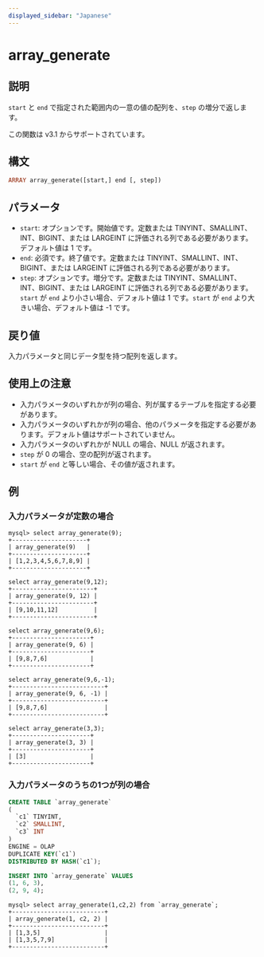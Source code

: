 ```yaml
---
displayed_sidebar: "Japanese"
---
```


# array_generate

## 説明

`start` と `end` で指定された範囲内の一意の値の配列を、`step` の増分で返します。

この関数は v3.1 からサポートされています。

## 構文

```Haskell
ARRAY array_generate([start,] end [, step])
```

## パラメータ

- `start`: オプションです。開始値です。定数または TINYINT、SMALLINT、INT、BIGINT、または LARGEINT に評価される列である必要があります。デフォルト値は 1 です。
- `end`: 必須です。終了値です。定数または TINYINT、SMALLINT、INT、BIGINT、または LARGEINT に評価される列である必要があります。
- `step`: オプションです。増分です。定数または TINYINT、SMALLINT、INT、BIGINT、または LARGEINT に評価される列である必要があります。`start` が `end` より小さい場合、デフォルト値は 1 です。`start` が `end` より大きい場合、デフォルト値は -1 です。

## 戻り値

入力パラメータと同じデータ型を持つ配列を返します。

## 使用上の注意

- 入力パラメータのいずれかが列の場合、列が属するテーブルを指定する必要があります。
- 入力パラメータのいずれかが列の場合、他のパラメータを指定する必要があります。デフォルト値はサポートされていません。
- 入力パラメータのいずれかが NULL の場合、NULL が返されます。
- `step` が 0 の場合、空の配列が返されます。
- `start` が `end` と等しい場合、その値が返されます。

## 例

### 入力パラメータが定数の場合

```Plain Text
mysql> select array_generate(9);
+---------------------+
| array_generate(9)   |
+---------------------+
| [1,2,3,4,5,6,7,8,9] |
+---------------------+

select array_generate(9,12);
+-----------------------+
| array_generate(9, 12) |
+-----------------------+
| [9,10,11,12]          |
+-----------------------+

select array_generate(9,6);
+----------------------+
| array_generate(9, 6) |
+----------------------+
| [9,8,7,6]            |
+----------------------+

select array_generate(9,6,-1);
+--------------------------+
| array_generate(9, 6, -1) |
+--------------------------+
| [9,8,7,6]                |
+--------------------------+

select array_generate(3,3);
+----------------------+
| array_generate(3, 3) |
+----------------------+
| [3]                  |
+----------------------+
```

### 入力パラメータのうちの1つが列の場合

```sql
CREATE TABLE `array_generate`
(
  `c1` TINYINT,
  `c2` SMALLINT,
  `c3` INT
)
ENGINE = OLAP
DUPLICATE KEY(`c1`)
DISTRIBUTED BY HASH(`c1`);

INSERT INTO `array_generate` VALUES
(1, 6, 3),
(2, 9, 4);
```

```Plain Text
mysql> select array_generate(1,c2,2) from `array_generate`;
+--------------------------+
| array_generate(1, c2, 2) |
+--------------------------+
| [1,3,5]                  |
| [1,3,5,7,9]              |
+--------------------------+
```
